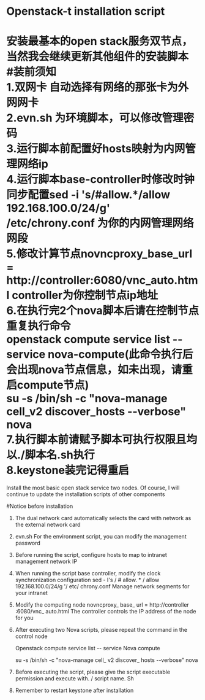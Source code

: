 # Openstack-t installation script
安装最基本的open stack服务双节点，当然我会继续更新其他组件的安装脚本  
#装前须知  
1.双网卡 自动选择有网络的那张卡为外网网卡  
2.evn.sh 为环境脚本，可以修改管理密码  
3.运行脚本前配置好hosts映射为内网管理网络ip  
4.运行脚本base-controller时修改时钟同步配置sed -i 's/\#allow.*/allow 192.168.100.0\/24/g' /etc/chrony.conf 为你的内网管理网络网段  
5.修改计算节点novncproxy_base_url = http://controller:6080/vnc_auto.html controller为你控制节点ip地址  
6.在执行完2个nova脚本后请在控制节点重复执行命令  
openstack compute service list --service nova-compute(此命令执行后会出现nova节点信息，如未出现，请重启compute节点)  
su -s /bin/sh -c "nova-manage cell_v2 discover_hosts --verbose" nova  
7.执行脚本前请赋予脚本可执行权限且均以./脚本名.sh执行  
8.keystone装完记得重启
============================================================================================
Install the most basic open stack service two nodes. Of course, I will continue to update the installation scripts of other components

#Notice before installation

1. The dual network card automatically selects the card with network as the external network card

2. evn.sh For the environment script, you can modify the management password

3. Before running the script, configure hosts to map to intranet management network IP

4. When running the script base controller, modify the clock synchronization configuration sed - I's / # allow. * / allow 192.168.100.0/24/g '/ etc/ chrony.conf Manage network segments for your intranet

5. Modify the computing node novncproxy_ base_ url = http://controller :6080/vnc_ auto.html The controller controls the IP address of the node for you

6. After executing two Nova scripts, please repeat the command in the control node

   Openstack compute service list -- service Nova compute

   su -s /bin/sh -c "nova-manage cell_ v2 discover_ hosts --verbose" nova

7. Before executing the script, please give the script executable permission and execute with. / script name. Sh

8. Remember to restart keystone after installation
